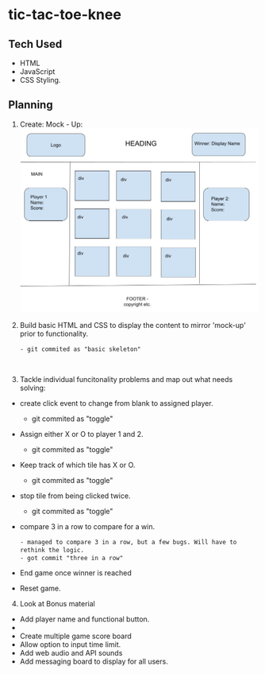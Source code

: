 # tic-tac-toe-knee

## Tech Used

-   HTML
-   JavaScript
-   CSS Styling.

## Planning

1.  Create: Mock - Up:
    ![mock_up](mock_up.jpg)

2.  Build basic HTML and CSS to display the content to mirror 'mock-up' prior to functionality.

        - git commited as "basic skeleton"

    </br>

3.  Tackle individual funcitonality problems and map out what needs solving:

-   create click event to change from blank to assigned player.

    -   git commited as "toggle"

-   Assign either X or O to player 1 and 2.

    -   git commited as "toggle"

-   Keep track of which tile has X or O.

    -   git commited as "toggle"

-   stop tile from being clicked twice.

    -   git commited as "toggle"

-   compare 3 in a row to compare for a win.

        - managed to compare 3 in a row, but a few bugs. Will have to rethink the logic.
        - got commit "three in a row"

-   End game once winner is reached
-   Reset game.

4. Look at Bonus material

-   Add player name and functional button.
-
-   Create multiple game score board
-   Allow option to input time limit.
-   Add web audio and API sounds
-   Add messaging board to display for all users.

